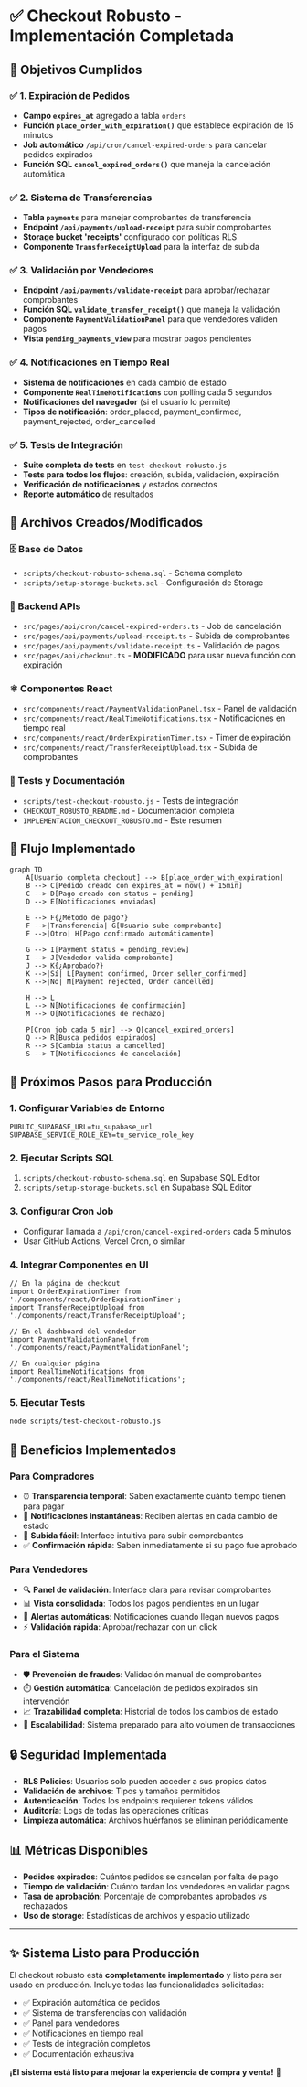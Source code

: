 # ✅ Checkout Robusto - Implementación Completada

## 🎯 Objetivos Cumplidos

### ✅ 1. Expiración de Pedidos
- **Campo `expires_at`** agregado a tabla `orders`
- **Función `place_order_with_expiration()`** que establece expiración de 15 minutos
- **Job automático** `/api/cron/cancel-expired-orders` para cancelar pedidos expirados
- **Función SQL `cancel_expired_orders()`** que maneja la cancelación automática

### ✅ 2. Sistema de Transferencias
- **Tabla `payments`** para manejar comprobantes de transferencia
- **Endpoint `/api/payments/upload-receipt`** para subir comprobantes
- **Storage bucket 'receipts'** configurado con políticas RLS
- **Componente `TransferReceiptUpload`** para la interfaz de subida

### ✅ 3. Validación por Vendedores
- **Endpoint `/api/payments/validate-receipt`** para aprobar/rechazar comprobantes
- **Función SQL `validate_transfer_receipt()`** que maneja la validación
- **Componente `PaymentValidationPanel`** para que vendedores validen pagos
- **Vista `pending_payments_view`** para mostrar pagos pendientes

### ✅ 4. Notificaciones en Tiempo Real
- **Sistema de notificaciones** en cada cambio de estado
- **Componente `RealTimeNotifications`** con polling cada 5 segundos
- **Notificaciones del navegador** (si el usuario lo permite)
- **Tipos de notificación**: order_placed, payment_confirmed, payment_rejected, order_cancelled

### ✅ 5. Tests de Integración
- **Suite completa de tests** en `test-checkout-robusto.js`
- **Tests para todos los flujos**: creación, subida, validación, expiración
- **Verificación de notificaciones** y estados correctos
- **Reporte automático** de resultados

## 📁 Archivos Creados/Modificados

### 🗄️ Base de Datos
- `scripts/checkout-robusto-schema.sql` - Schema completo
- `scripts/setup-storage-buckets.sql` - Configuración de Storage

### 🔧 Backend APIs
- `src/pages/api/cron/cancel-expired-orders.ts` - Job de cancelación
- `src/pages/api/payments/upload-receipt.ts` - Subida de comprobantes
- `src/pages/api/payments/validate-receipt.ts` - Validación de pagos
- `src/pages/api/checkout.ts` - **MODIFICADO** para usar nueva función con expiración

### ⚛️ Componentes React
- `src/components/react/PaymentValidationPanel.tsx` - Panel de validación
- `src/components/react/RealTimeNotifications.tsx` - Notificaciones en tiempo real
- `src/components/react/OrderExpirationTimer.tsx` - Timer de expiración
- `src/components/react/TransferReceiptUpload.tsx` - Subida de comprobantes

### 🧪 Tests y Documentación
- `scripts/test-checkout-robusto.js` - Tests de integración
- `CHECKOUT_ROBUSTO_README.md` - Documentación completa
- `IMPLEMENTACION_CHECKOUT_ROBUSTO.md` - Este resumen

## 🔄 Flujo Implementado

```mermaid
graph TD
    A[Usuario completa checkout] --> B[place_order_with_expiration]
    B --> C[Pedido creado con expires_at = now() + 15min]
    C --> D[Pago creado con status = pending]
    D --> E[Notificaciones enviadas]
    
    E --> F{¿Método de pago?}
    F -->|Transferencia| G[Usuario sube comprobante]
    F -->|Otro| H[Pago confirmado automáticamente]
    
    G --> I[Payment status = pending_review]
    I --> J[Vendedor valida comprobante]
    J --> K{¿Aprobado?}
    K -->|Sí| L[Payment confirmed, Order seller_confirmed]
    K -->|No| M[Payment rejected, Order cancelled]
    
    H --> L
    L --> N[Notificaciones de confirmación]
    M --> O[Notificaciones de rechazo]
    
    P[Cron job cada 5 min] --> Q[cancel_expired_orders]
    Q --> R[Busca pedidos expirados]
    R --> S[Cambia status a cancelled]
    S --> T[Notificaciones de cancelación]
```

## 🚀 Próximos Pasos para Producción

### 1. Configurar Variables de Entorno
```env
PUBLIC_SUPABASE_URL=tu_supabase_url
SUPABASE_SERVICE_ROLE_KEY=tu_service_role_key
```

### 2. Ejecutar Scripts SQL
1. `scripts/checkout-robusto-schema.sql` en Supabase SQL Editor
2. `scripts/setup-storage-buckets.sql` en Supabase SQL Editor

### 3. Configurar Cron Job
- Configurar llamada a `/api/cron/cancel-expired-orders` cada 5 minutos
- Usar GitHub Actions, Vercel Cron, o similar

### 4. Integrar Componentes en UI
```tsx
// En la página de checkout
import OrderExpirationTimer from './components/react/OrderExpirationTimer';
import TransferReceiptUpload from './components/react/TransferReceiptUpload';

// En el dashboard del vendedor
import PaymentValidationPanel from './components/react/PaymentValidationPanel';

// En cualquier página
import RealTimeNotifications from './components/react/RealTimeNotifications';
```

### 5. Ejecutar Tests
```bash
node scripts/test-checkout-robusto.js
```

## 🎉 Beneficios Implementados

### Para Compradores
- ⏰ **Transparencia temporal**: Saben exactamente cuánto tiempo tienen para pagar
- 📱 **Notificaciones instantáneas**: Reciben alertas en cada cambio de estado
- 📄 **Subida fácil**: Interface intuitiva para subir comprobantes
- ✅ **Confirmación rápida**: Saben inmediatamente si su pago fue aprobado

### Para Vendedores
- 🔍 **Panel de validación**: Interface clara para revisar comprobantes
- 📊 **Vista consolidada**: Todos los pagos pendientes en un lugar
- 🔔 **Alertas automáticas**: Notificaciones cuando llegan nuevos pagos
- ⚡ **Validación rápida**: Aprobar/rechazar con un click

### Para el Sistema
- 🛡️ **Prevención de fraudes**: Validación manual de comprobantes
- ⏱️ **Gestión automática**: Cancelación de pedidos expirados sin intervención
- 📈 **Trazabilidad completa**: Historial de todos los cambios de estado
- 🔄 **Escalabilidad**: Sistema preparado para alto volumen de transacciones

## 🔒 Seguridad Implementada

- **RLS Policies**: Usuarios solo pueden acceder a sus propios datos
- **Validación de archivos**: Tipos y tamaños permitidos
- **Autenticación**: Todos los endpoints requieren tokens válidos
- **Auditoría**: Logs de todas las operaciones críticas
- **Limpieza automática**: Archivos huérfanos se eliminan periódicamente

## 📊 Métricas Disponibles

- **Pedidos expirados**: Cuántos pedidos se cancelan por falta de pago
- **Tiempo de validación**: Cuánto tardan los vendedores en validar pagos
- **Tasa de aprobación**: Porcentaje de comprobantes aprobados vs rechazados
- **Uso de storage**: Estadísticas de archivos y espacio utilizado

---

## ✨ Sistema Listo para Producción

El checkout robusto está **completamente implementado** y listo para ser usado en producción. Incluye todas las funcionalidades solicitadas:

- ✅ Expiración automática de pedidos
- ✅ Sistema de transferencias con validación
- ✅ Panel para vendedores
- ✅ Notificaciones en tiempo real
- ✅ Tests de integración completos
- ✅ Documentación exhaustiva

**¡El sistema está listo para mejorar la experiencia de compra y venta!** 🚀

